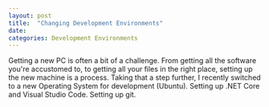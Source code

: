 ```yaml
---
layout: post
title:  "Changing Development Environments"
date:   
categories: Development Environments
---
```

Getting a new PC is often a bit of a challenge. From getting all the software you're accustomed to, to getting all your files in the right place, setting up the new machine is a process. Taking that a step further, I recently switched to a new Operating System for development (Ubuntu). 
Setting up .NET Core and Visual Studio Code.
Setting up git.
